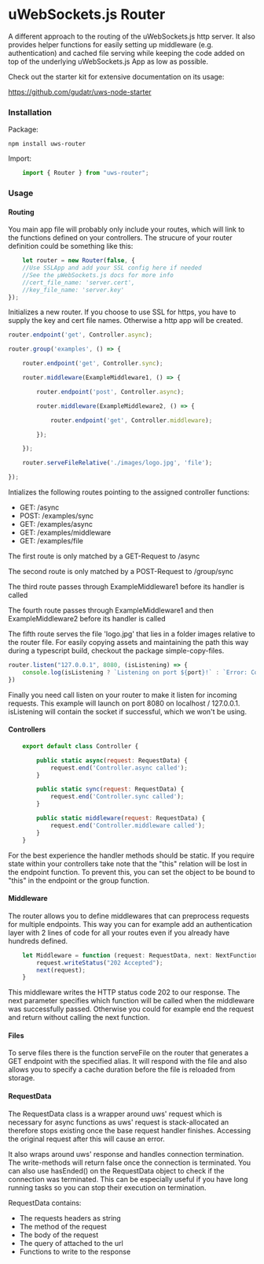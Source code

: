 # uWebSockets.js Router

A different approach to the routing of the uWebSockets.js http server.
It also provides helper functions for easily setting up middleware (e.g. authentication) and cached file serving while keeping the code added on top of the underlying uWebSockets.js App as low as possible.

Check out the starter kit for extensive documentation on its usage:

https://github.com/gudatr/uws-node-starter

### Installation

Package:
```
npm install uws-router
```

Import:
```javascript
    import { Router } from "uws-router";
```

### Usage

#### Routing

You main app file will probably only include your routes, which will link to the functions defined on your controllers.
The strucure of your router definition could be something like this:

```javascript
    let router = new Router(false, {
    //Use SSLApp and add your SSL config here if needed
    //See the μWebSockets.js docs for more info
    //cert_file_name: 'server.cert',
    //key_file_name: 'server.key'
});
```
Initializes a new router.
If you choose to use SSL for https, you have to supply the key and cert file names.
Otherwise a http app will be created.


```javascript
router.endpoint('get', Controller.async);

router.group('examples', () => {

    router.endpoint('get', Controller.sync);

    router.middleware(ExampleMiddleware1, () => {

        router.endpoint('post', Controller.async);

        router.middleware(ExampleMiddleware2, () => {

            router.endpoint('get', Controller.middleware);

        });

    });

    router.serveFileRelative('./images/logo.jpg', 'file');

});
```
    
Intializes the following routes pointing to the assigned controller functions:

- GET: /async
- POST: /examples/sync
- GET: /examples/async
- GET: /examples/middleware
- GET: /examples/file

The first route is only matched by a GET-Request to /async

The second route is only matched by a POST-Request to /group/sync

The third route passes through ExampleMiddleware1 before its handler is called

The fourth route passes through ExampleMiddleware1 and then ExampleMiddleware2 before its handler is called

The fifth route serves the file 'logo.jpg' that lies in a folder images relative to the router file.
For easily copying assets and maintaining the path this way during a typescript build, checkout the package simple-copy-files.

```javascript
router.listen("127.0.0.1", 8080, (isListening) => {
    console.log(isListening ? `Listening on port ${port}!` : `Error: Could not listen on port ${port}!`)
})
```

Finally you need call listen on your router to make it listen for incoming requests.
This example will launch on port 8080 on localhost / 127.0.0.1.
isListening will contain the socket if successful, which we won't be using.

#### Controllers

```javascript
    export default class Controller {

        public static async(request: RequestData) {
            request.end('Controller.async called');
        }

        public static sync(request: RequestData) {
            request.end('Controller.sync called');
        }

        public static middleware(request: RequestData) {
            request.end('Controller.middleware called');
        }
    }
```

For the best experience the handler methods should be static. If you require state within your controllers take note that the "this" relation will be lost in the endpoint function. To prevent this, you can set the object to be bound to "this" in the endpoint or the group function.

#### Middleware

The router allows you to define middlewares that can preprocess requests for multiple endpoints.
This way you can for example add an authentication layer with 2 lines of code for all your routes even if you already have hundreds defined.

```javascript
    let Middleware = function (request: RequestData, next: NextFunction): void {
        request.writeStatus("202 Accepted");
        next(request);
    }
```
    
This middleware writes the HTTP status code 202 to our response.
The next parameter specifies which function will be called when the middleware was successfully passed.
Otherwise you could for example end the request and return without calling the next function.

#### Files

To serve files there is the function serveFile on the router that generates a GET endpoint with the specified alias.
It will respond with the file and also allows you to specify a cache duration before the file is reloaded from storage.

#### RequestData

The RequestData class is a wrapper around uws' request which is necessary for async functions as uws' request is stack-allocated an therefore stops existing once the base request handler finishes. Accessing the original request after this will cause an error.

It also wraps around uws' response and handles connection termination. The write-methods will return false once the connection is
terminated. You can also use hasEnded() on the RequestData object to check if the connection was terminated. This can be especially useful if you have long running tasks so you can stop their execution on termination.

RequestData contains:

- The requests headers as string
- The method of the request
- The body of the request
- The query of attached to the url
- Functions to write to the response